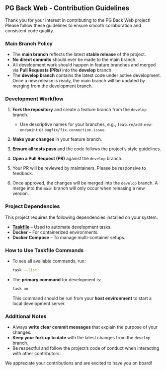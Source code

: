 ## PG Back Web - Contribution Guidelines

Thank you for your interest in contributing to the PG Back Web project! Please follow these guidelines to ensure smooth collaboration and consistent code quality.

### Main Branch Policy  
- The **main branch** reflects the latest **stable release** of the project.  
- **No direct commits** should ever be made to the main branch.  
- All development work should happen in feature branches and merged via **Pull Requests (PRs)** into the **develop** branch.  
- The **develop branch** contains the latest code under active development. Once a new release is ready, the main branch will be updated by merging from the development branch.

### Development Workflow  
1. **Fork the repository** and create a feature branch from the `develop` branch.  
   - Use descriptive names for your branches, e.g., `feature/add-new-endpoint` or `bugfix/fix-connection-issue`.  

2. **Make your changes** in your feature branch.

3. **Ensure all tests pass** and the code follows the project’s style guidelines.

4. **Open a Pull Request (PR)** against the `develop` branch.

5. Your PR will be reviewed by maintainers. Please be responsive to feedback.

6. Once approved, the changes will be merged into the `develop` branch. A merge into the `main` branch will only occur when releasing a new version.

### Project Dependencies  
This project requires the following dependencies installed on your system:  
- [**Taskfile**](https://taskfile.dev/) – Used to automate development tasks.  
- **Docker** – For containerized environments.  
- **Docker Compose** – To manage multi-container setups.

### How to Use Taskfile Commands  
- To see all available commands, run:
  ```bash
  task --list
  ```

- The **primary command** for development is:
  ```bash
  task on
  ```
  This command should be run from your **host environment** to start a local development server.

### Additional Notes  
- Always **write clear commit messages** that explain the purpose of your changes.
- **Keep your fork up to date** with the latest changes from the `develop` branch.
- Be respectful and follow the project’s code of conduct when interacting with other contributors.

We appreciate your contributions and are excited to have you on board!
